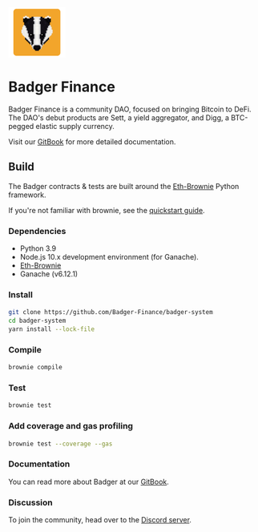 ![Badger Logo](./images/badger-logo.png)
# Badger Finance 
Badger Finance is a community DAO, focused on bringing Bitcoin to DeFi. The DAO's debut products are Sett, a yield aggregator, and Digg, a BTC-pegged elastic supply currency.

Visit our [GitBook](https://app.gitbook.com/@badger-finance/s/badger-finance/) for more detailed documentation.

## Build
The Badger contracts & tests are built around the [Eth-Brownie](https://eth-brownie.readthedocs.io/en/stable/install.html) Python framework.

If you're not familiar with brownie, see the [quickstart guide](https://eth-brownie.readthedocs.io/en/stable/quickstart.html).


### Dependencies
- Python 3.9 
- Node.js 10.x development environment (for Ganache).
- [Eth-Brownie](https://eth-brownie.readthedocs.io/en/stable/install.html) 
- Ganache (v6.12.1)

### Install
```bash
git clone https://github.com/Badger-Finance/badger-system
cd badger-system
yarn install --lock-file
```

### Compile

```bash
brownie compile
```

### Test

```bash
brownie test
```

### Add coverage and gas profiling

```bash
brownie test --coverage --gas
```

### Documentation

You can read more about Badger at our [GitBook](https://app.gitbook.com/@badger-finance/s/badger-finance/).

### Discussion

To join the community, head over to the [Discord server](https://discord.gg/CMzUcANy).
